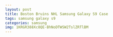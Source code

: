 ```yaml
---
layout: post
title: Boston Bruins NHL Samsung Galaxy S9 Case
tags: samsung galaxy s9
categories: samsung
img: 1KRGR388Xc8QE-BhNoDTWSW2TslZRTlBM
---
```

